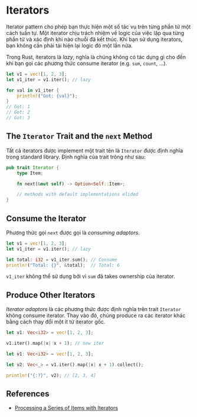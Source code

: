 # Iterators

Iterator pattern cho phép bạn thực hiện một số tác vụ trên từng phần tử một cách tuần tự.
Một iterator chịu trách nhiệm về logic của việc lặp qua từng phần tử và xác định khi nào chuỗi đã kết thúc.
Khi bạn sử dụng iterators, bạn không cần phải tái hiện lại logic đó một lần nữa.

Trong Rust, iterators là *lazy*, nghĩa là chúng không có tác dụng gì cho đến khi bạn gọi các phương thức consume iterator (e.g. `sum`, `count`, ...).

```rust
let v1 = vec![1, 2, 3];
let v1_iter = v1.iter(); // lazy

for val in v1_iter {
    println!("Got: {val}");
}
// Got: 1
// Got: 2
// Got: 3
```

## The `Iterator` Trait and the `next` Method

Tất cả iterators được implement một trait tên là `Iterator` được định nghĩa trong standard library. Định nghĩa của trait trông như sau:

```rust
pub trait Iterator {
    type Item;

    fn next(&mut self) -> Option<Self::Item>;

    // methods with default implementations elided
}
```

## Consume the Iterator

Phương thức gọi `next` được gọi là *consuming adaptors*.

```rust
let v1 = vec![1, 2, 3];
let v1_iter = v1.iter(); // lazy

let total: i32 = v1_iter.sum(); // Consume
println!("Total: {}", &total);  // Total: 6
```

`v1_iter` không thể sử dụng bởi vì `sum` đã takes ownership của iterator.

## Produce Other Iterators

*Iterator adaptors* là các phương thức được định nghĩa trên trait `Iterator` không consume iterator.
Thay vào đó, chúng produce ra các iterator khác bằng cách thay đổi một ít từ iterator gốc.

```rust
let v1: Vec<i32> = vec![1, 2, 3];

v1.iter().map(|x| x + 1); // new iter
```

```rust
let v1: Vec<i32> = vec![1, 2, 3];

let v2: Vec<_> = v1.iter().map(|x| x + 1).collect();

println!("{:?}", v2); // [2, 3, 4]
```

## References

- [Processing a Series of Items with Iterators](https://doc.rust-lang.org/book/ch13-02-iterators.html)